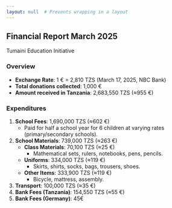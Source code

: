 ```yaml
---
layout: null  # Prevents wrapping in a layout
---
```


## Financial Report March 2025  
Tumaini Education Initiative

### Overview  
- **Exchange Rate**: 1 € = 2,810 TZS (March 17, 2025, NBC Bank)  
- **Total donations collected**: 1,000 €  
- **Amount received in Tanzania**: 2,683,550 TZS (≈955 €)  

### Expenditures  
1. **School Fees**: 1,690,000 TZS (≈602 €)  
   - Paid for half a school year for 6 children at varying rates (primary/secondary schools).  
2. **School Materials**: 739,000 TZS (≈263 €)  
   - **Class Materials**: 70,100 TZS (≈25 €)  
     - Mathematical sets, rulers, notebooks, pens, pencils.  
   - **Uniforms**: 334,000 TZS (≈119 €)  
     - Skirts, shirts, socks, bags, trousers, shoes.  
   - **Other Items**: 333,900 TZS (≈119 €)  
     - Bicycle, mattress, assembly.  
3. **Transport**: 100,000 TZS (≈35 €)  
4. **Bank Fees (Tanzania)**: 154,550 TZS (≈55 €)
5. **Bank Fees (Germany)**: 45€ 